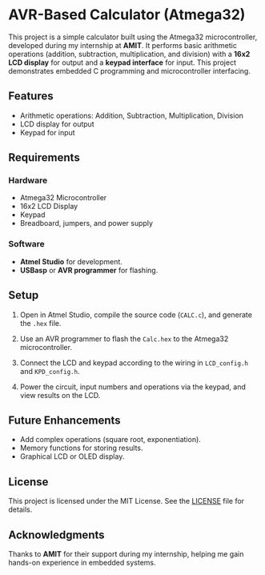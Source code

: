 # AVR-Based Calculator (Atmega32)

This project is a simple calculator built using the Atmega32 microcontroller, developed during my internship at **AMIT**. It performs basic arithmetic operations (addition, subtraction, multiplication, and division) with a **16x2 LCD display** for output and a **keypad interface** for input. This project demonstrates embedded C programming and microcontroller interfacing.

## Features
- Arithmetic operations: Addition, Subtraction, Multiplication, Division
- LCD display for output
- Keypad for input

## Requirements

### Hardware
- Atmega32 Microcontroller
- 16x2 LCD Display
- Keypad
- Breadboard, jumpers, and power supply

### Software
- **Atmel Studio** for development.
- **USBasp** or **AVR programmer** for flashing.

## Setup

1. Open in Atmel Studio, compile the source code (`CALC.c`), and generate the `.hex` file.

2. Use an AVR programmer to flash the `Calc.hex` to the Atmega32 microcontroller.

3. Connect the LCD and keypad according to the wiring in `LCD_config.h` and `KPD_config.h`.

4. Power the circuit, input numbers and operations via the keypad, and view results on the LCD.

## Future Enhancements
- Add complex operations (square root, exponentiation).
- Memory functions for storing results.
- Graphical LCD or OLED display.

## License
This project is licensed under the MIT License. See the [LICENSE](LICENSE) file for details.

## Acknowledgments
Thanks to **AMIT** for their support during my internship, helping me gain hands-on experience in embedded systems.
